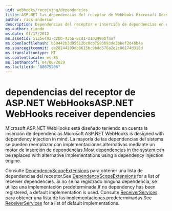 ```yaml
---
uid: webhooks/receiving/dependencies
title: ASP.NET las dependencias del receptor de WebHooks Microsoft Docs
author: rick-anderson
description: Dependencias del receptor e inserción de dependencias en ASP.NET WebHooks.
ms.author: riande
ms.date: 01/17/2012
ms.assetid: 5125e483-c2bb-435b-8cd1-21d3499bfaaf
ms.openlocfilehash: b50442b3d95512bc0db7583b93de3bbef2d4bb4a
ms.sourcegitcommit: ce28244209db8615bc9bdd576a2e2c88174d318d
ms.translationtype: MT
ms.contentlocale: es-ES
ms.lasthandoff: 04/06/2020
ms.locfileid: "80675206"
---
```

# <a name="aspnet-webhooks-receiver-dependencies"></a><span data-ttu-id="fd184-103">dependencias del receptor de ASP.NET WebHooks</span><span class="sxs-lookup"><span data-stu-id="fd184-103">ASP.NET WebHooks receiver dependencies</span></span>

<span data-ttu-id="fd184-104">Microsoft ASP.NET WebHooks está diseñado teniendo en cuenta la inserción de dependencias.</span><span class="sxs-lookup"><span data-stu-id="fd184-104">Microsoft ASP.NET WebHooks is designed with dependency injection in mind.</span></span> <span data-ttu-id="fd184-105">La mayoría de las dependencias del sistema se pueden reemplazar con implementaciones alternativas mediante un motor de inserción de dependencias.</span><span class="sxs-lookup"><span data-stu-id="fd184-105">Most dependencies in the system can be replaced with alternative implementations using a dependency injection engine.</span></span>

<span data-ttu-id="fd184-106">Consulte [DependencyScopeExtensions](https://github.com/aspnet/aspnetWebHooks/blob/master/src/Microsoft.AspNet.WebHooks.Receivers/Extensions/DependencyScopeExtensions.cs) para obtener una lista de dependencias del receptor.</span><span class="sxs-lookup"><span data-stu-id="fd184-106">See [DependencyScopeExtensions](https://github.com/aspnet/aspnetWebHooks/blob/master/src/Microsoft.AspNet.WebHooks.Receivers/Extensions/DependencyScopeExtensions.cs) for a list of receiver dependencies.</span></span> <span data-ttu-id="fd184-107">Si no se ha registrado ninguna dependencia, se utiliza una implementación predeterminada.</span><span class="sxs-lookup"><span data-stu-id="fd184-107">If no dependency has been registered, a default implementation is used.</span></span> <span data-ttu-id="fd184-108">Consulte [ReceiverServices](https://github.com/aspnet/aspnetWebHooks/blob/master/src/Microsoft.AspNet.WebHooks.Receivers/Services/ReceiverServices.cs) para obtener una lista de las implementaciones predeterminadas.</span><span class="sxs-lookup"><span data-stu-id="fd184-108">See [ReceiverServices](https://github.com/aspnet/aspnetWebHooks/blob/master/src/Microsoft.AspNet.WebHooks.Receivers/Services/ReceiverServices.cs) for a list of default implementations.</span></span>
